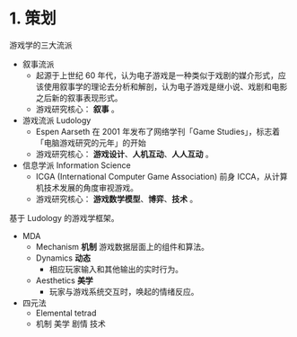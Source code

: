 # 1. 策划

游戏学的三大流派

- 叙事流派
  - 起源于上世纪 60 年代，认为电子游戏是一种类似于戏剧的媒介形式，应该使用叙事学的理论去分析和解剖，认为电子游戏是继小说、戏剧和电影之后新的叙事表现形式。  
  - 游戏研究核心： **叙事** 。  
- 游戏流派 Ludology
  - Espen Aarseth 在 2001 年发布了网络学刊「Game Studies」，标志着「电脑游戏研究的元年」的开始
  - 游戏研究核心： **游戏设计**、**人机互动**、**人人互动** 。  
- 信息学派 Information Science
  - ICGA (International Computer Game Association) 前身 ICCA，从计算机技术发展的角度审视游戏。  
  - 游戏研究核心： **游戏数学模型**、**博弈**、**技术** 。  

基于 Ludology 的游戏学框架。  

- MDA
  - Mechanism **机制**
    游戏数据层面上的组件和算法。  
  - Dynamics **动态**
    - 相应玩家输入和其他输出的实时行为。
  - Aesthetics **美学**
    - 玩家与游戏系统交互时，唤起的情绪反应。  
- 四元法
  - Elemental tetrad
  - 机制 美学 剧情 技术

